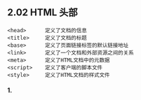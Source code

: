 ## 2.02 HTML 头部


```
<head>	    定义了文档的信息
<title>	    定义了文档的标题
<base>	    定义了页面链接标签的默认链接地址
<link>	    定义了一个文档和外部资源之间的关系
<meta>	    定义了HTML文档中的元数据
<script>	定义了客户端的脚本文件
<style>	    定义了HTML文档的样式文件

```


#### 1. 